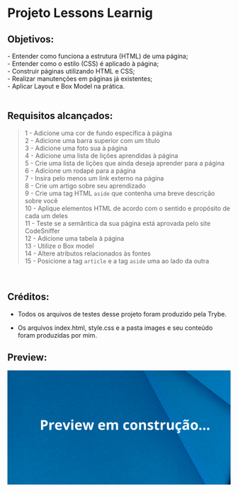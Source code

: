 
# Projeto Lessons Learnig

## Objetivos:
<section>
- Entender como funciona a estrutura (HTML) de uma página;
</br> - Entender como o estilo (CSS) é aplicado à página;
</br> - Construir páginas utilizando HTML e CSS;
</br> - Realizar manutenções em páginas já existentes;
</br> - Aplicar Layout e Box Model na prática.
</section>

</br>

## Requisitos alcançados:

>1 - Adicione uma cor de fundo específica à página
</br> 2 - Adicione uma barra superior com um título
</br> 3 - Adicione uma foto sua à página
</br> 4 - Adicione uma lista de lições aprendidas à página
</br> 5 - Crie uma lista de lições que ainda deseja aprender para a página
</br> 6 - Adicione um rodapé para a página
</br> 7 - Insira pelo menos um link externo na página
</br> 8 - Crie um artigo sobre seu aprendizado
</br> 9 - Crie uma tag HTML `aside` que contenha uma breve descrição sobre você
</br> 10 - Aplique elementos HTML de acordo com o sentido e propósito de cada um deles
</br> 11 - Teste se a semântica da sua página está aprovada pelo site CodeSniffer
</br> 12 - Adicione uma tabela à página
</br> 13 - Utilize o Box model
</br> 14 - Altere atributos relacionados às fontes
</br> 15 - Posicione a tag `article` e a tag `aside` uma ao lado da outra

</br>

## Créditos:

- Todos os arquivos de testes desse projeto foram produzido pela Trybe.

- Os arquivos index.html, style.css e a pasta images e seu conteúdo foram produzidas por mim. 

## Preview:

 <img src="images/preview.png" width="900px" >

